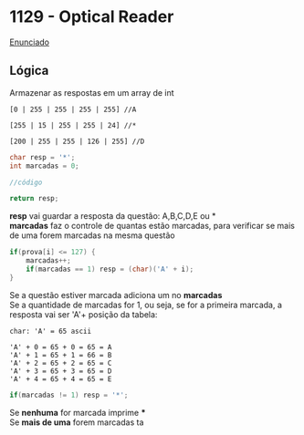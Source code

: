 # 1129 - Optical Reader
[Enunciado](https://www.beecrowd.com.br/repository/UOJ_1129.html)

## Lógica
Armazenar as respostas em um array de int
```
[0 | 255 | 255 | 255 | 255] //A

[255 | 15 | 255 | 255 | 24] //*

[200 | 255 | 255 | 126 | 255] //D
```
```java
char resp = '*';
int marcadas = 0;

//código

return resp;
```
**resp** vai guardar a resposta da questão: A,B,C,D,E ou *  
**marcadas** faz o controle de quantas estão marcadas, para verificar se mais de uma forem marcadas na mesma questão
```java
if(prova[i] <= 127) {
    marcadas++;
    if(marcadas == 1) resp = (char)('A' + i);
}
```
Se a questão estiver marcada adiciona um no **marcadas**  
Se a quantidade de marcadas for 1, ou seja, se for a primeira marcada, a resposta vai ser 'A'+ posição da tabela:
```
char: 'A' = 65 ascii

'A' + 0 = 65 + 0 = 65 = A
'A' + 1 = 65 + 1 = 66 = B
'A' + 2 = 65 + 2 = 65 = C
'A' + 3 = 65 + 3 = 65 = D
'A' + 4 = 65 + 4 = 65 = E
```
```java
if(marcadas != 1) resp = '*';
```
Se **nenhuma** for marcada imprime **\***  
Se **mais de uma** forem marcadas ta